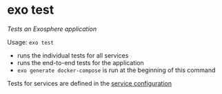 # exo test

_Tests an Exosphere application_

Usage: `exo test`

- runs the individual tests for all services
- runs the end-to-end tests for the application
- `exo generate docker-compose` is run at the beginning of this command

Tests for services are defined in the [service configuration](documentation/configuration_files/service.md)
